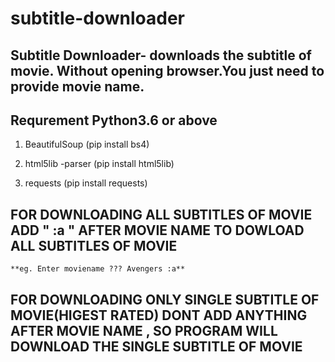 # subtitle-downloader

## Subtitle Downloader- downloads the subtitle of movie. Without opening browser.You just need to provide movie name. ##

## Requrement Python3.6 or above ##


1. BeautifulSoup (pip install bs4)

1. html5lib -parser (pip install html5lib)

1. requests  (pip install requests)



## FOR DOWNLOADING ALL SUBTITLES OF MOVIE ADD " :a " AFTER MOVIE NAME TO DOWLOAD ALL SUBTITLES OF MOVIE ##

    **eg. Enter moviename ??? Avengers :a**


## FOR DOWNLOADING ONLY SINGLE SUBTITLE OF MOVIE(HIGEST RATED) DONT ADD ANYTHING AFTER MOVIE NAME , SO PROGRAM WILL DOWNLOAD THE SINGLE SUBTITLE OF MOVIE ##



